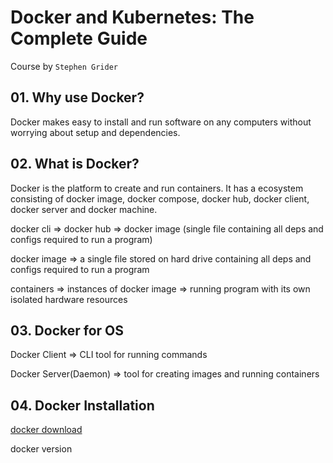 # Docker and Kubernetes: The Complete Guide

Course by `Stephen Grider`

## 01. Why use Docker?

Docker makes easy to install and run software on any computers without worrying about setup and dependencies.

## 02. What is Docker?

Docker is the platform to create and run containers. It has a ecosystem consisting of docker image, docker compose, docker hub, docker client, docker server and docker machine.

docker cli => docker hub => docker image (single file containing all deps and configs required to run a program)

docker image => a single file stored on hard drive containing all deps and configs required to run a program

containers => instances of docker image => running program with its own isolated hardware resources

## 03. Docker for OS

Docker Client => CLI tool for running commands

Docker Server(Daemon) => tool for creating images and running containers

## 04. Docker Installation

[docker download](https://www.docker.com/get-started/)

docker version
